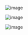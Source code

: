 ![image](https://github.com/GuruReyo/Useeffect/assets/104758375/dcc7f78d-5b24-4d31-98a9-b7ec7aa842a9)

![image](https://github.com/GuruReyo/Useeffect/assets/104758375/e5418c7a-c614-4f42-a6c8-11b3f1df6cb6)


![image](https://github.com/GuruReyo/Useeffect/assets/104758375/94449d29-a9ac-4098-8b4a-5d2edddb1424)

